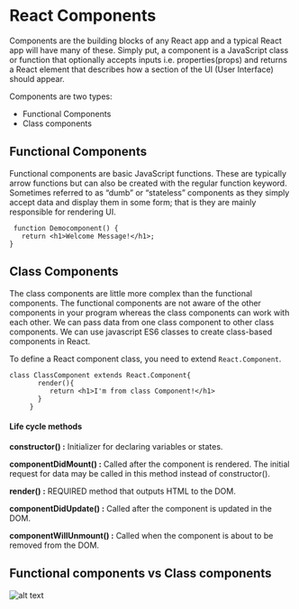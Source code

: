 # React Components

   Components are the building blocks of any React app and a typical React app will have many of these. Simply put, a component is a JavaScript class or function that optionally accepts inputs i.e. properties(props) and returns a React element that describes how a section of the UI (User Interface) should appear.

Components are two types:

  - Functional Components
  - Class components
  
## Functional Components

  Functional components are basic JavaScript functions. These are typically arrow functions but can also be created with the regular function keyword. Sometimes referred to as “dumb” or “stateless” components as they simply accept data and display them in some form; that is they are mainly responsible for rendering UI.

     function Democomponent() {
       return <h1>Welcome Message!</h1>;
    }

## Class Components
 The class components are little more complex than the functional components. The functional components are not aware of the other components in your program whereas the class components can work with each other. We can pass data from one class component to other class components. We can use javascript ES6 classes to create class-based components in React.
 
 To define a React component class, you need to extend `React.Component`.

    class ClassComponent extends React.Component{
           render(){
              return <h1>I'm from class Component!</h1>
           }
         }


#### Life cycle methods

****constructor() :****  Initializer for declaring variables or states.

****componentDidMount() :**** Called after the component is rendered. The initial request for data may be called in this method instead of constructor().

****render() :**** REQUIRED method that outputs HTML to the DOM.

****componentDidUpdate() :****  Called after the component is updated in the DOM.

****componentWillUnmount() :****  Called when the component is about to be removed from the DOM.

## Functional components vs Class components

![alt text](https://github.com/venubothsa/reactpractice/blob/main/react-components-ex/image.png?raw=true)


